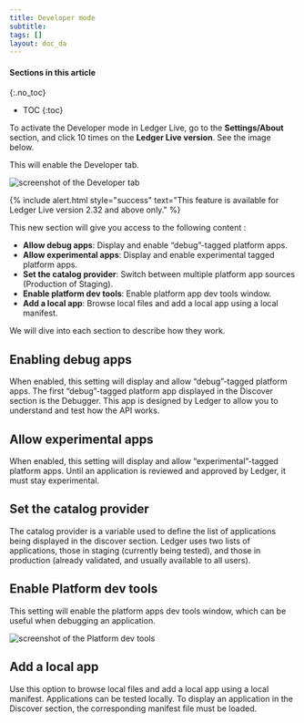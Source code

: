 ```yaml
---
title: Developer mode
subtitle:
tags: []
layout: doc_da
---
```


#### Sections in this article
{:.no_toc}
* TOC
{:toc}

To activate the Developer mode in Ledger Live, go to the **Settings/About** section, and click 10 times on the **Ledger Live version**. See the image below.

This will enable the Developer tab.

![screenshot of the Developer tab](../images/developer_mode_tab.png "Developer tab")

 <!--  -->
{% include alert.html style="success" text="This feature is available for Ledger Live version 2.32 and above only." %}
<!--  -->

This new section will give you access to the following content :

- **Allow debug apps**: Display and enable “debug”-tagged platform apps.
- **Allow experimental apps**: Display and enable experimental tagged platform apps.
- **Set the catalog provider**: Switch between multiple platform app sources (Production of Staging).
- **Enable platform dev tools**: Enable platform app dev tools window.
- **Add a local app**: Browse local files and add a local app using a local manifest.

We will dive into each section to describe how they work.

## Enabling debug apps

When enabled, this setting will display and allow “debug”-tagged platform apps.
The first “debug”-tagged platform app displayed in the Discover section is the Debugger. This app is designed by Ledger to allow you to understand and test how the API works.

## Allow experimental apps

When enabled, this setting will display and allow “experimental”-tagged platform apps.
Until an application is reviewed and approved by Ledger, it must stay experimental.

## Set the catalog provider

The catalog provider is a variable used to define the list of applications being displayed in the discover section. Ledger uses two lists of applications, those in staging (currently being tested), and those in production (already validated, and usually available to all users).

## Enable Platform dev tools

This setting will enable the platform apps dev tools window, which can be useful when debugging an application.

![screenshot of the Platform dev tools](../images/platform_dev_tools.png "Developer tools window")

## Add a local app

Use this option to browse local files and add a local app using a local manifest.
Applications can be tested locally.
To display an application in the Discover section, the corresponding manifest file must be loaded.
